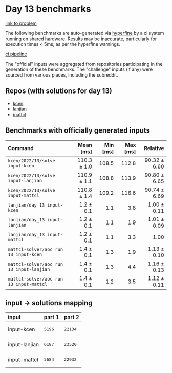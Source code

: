 # Day 13 benchmarks

[link to problem](http://adventofcode.com/2022/day/13)

The following benchmarks are auto-generated via [hyperfine](https://github.com/sharkdp/hyperfine) by a ci system running on shared hardware. Results may be inaccurate, particularly for execution times < 5ms, as per the hyperfine warnings.

[ci pipeline](http://ci.papercode.net:8080/teams/aoc2022/pipelines/aoc-compare-2022)

The "official" inputs were aggregated from repositories participating in the generation of these benchmarks. The "challenge" inputs (if any) were sourced from various places, including the subreddit.

## Repos (with solutions for day 13)


- [kcen](https://github.com/kcen/AdventOfCode)
- [lanjian](https://github.com/LanJian/aoc-2022)
- [mattcl](https://github.com/mattcl/aoc2022)

## Benchmarks with officially generated inputs
| Command | Mean [ms] | Min [ms] | Max [ms] | Relative |
|:---|---:|---:|---:|---:|
| `kcen/2022/13/solve input-kcen` | 110.3 ± 1.0 | 108.5 | 112.8 | 90.32 ± 6.60 |
| `kcen/2022/13/solve input-lanjian` | 110.9 ± 1.1 | 108.8 | 113.9 | 90.80 ± 6.65 |
| `kcen/2022/13/solve input-mattcl` | 110.8 ± 1.4 | 109.2 | 116.6 | 90.74 ± 6.69 |
| `lanjian/day_13 input-kcen` | 1.2 ± 0.1 | 1.1 | 3.8 | 1.00 ± 0.11 |
| `lanjian/day_13 input-lanjian` | 1.2 ± 0.1 | 1.1 | 1.9 | 1.01 ± 0.09 |
| `lanjian/day_13 input-mattcl` | 1.2 ± 0.1 | 1.1 | 3.3 | 1.00 |
| `mattcl-solver/aoc run 13 input-kcen` | 1.4 ± 0.1 | 1.3 | 1.9 | 1.13 ± 0.10 |
| `mattcl-solver/aoc run 13 input-lanjian` | 1.4 ± 0.1 | 1.3 | 4.4 | 1.16 ± 0.13 |
| `mattcl-solver/aoc run 13 input-mattcl` | 1.4 ± 0.1 | 1.2 | 3.5 | 1.12 ± 0.11 |

## input -> solutions mapping
|input|part 1|part 2|
|:---|:---|:---|
|input-kcen|<pre>5196</pre>|<pre>22134</pre>|
|input-lanjian|<pre>6187</pre>|<pre>23520</pre>|
|input-mattcl|<pre>5684</pre>|<pre>22932</pre>|
